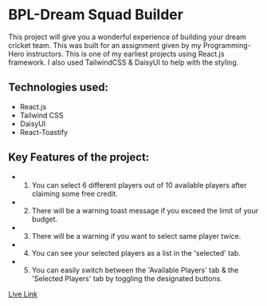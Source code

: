 # **BPL-Dream Squad Builder**

This project will give you a wonderful experience of building your dream cricket team. This was built for an assignment given by my Programming-Hero instructors. This is one of my earliest projects using React.js framework. I also used TailwindCSS & DaisyUI to help with the styling.


## **Technologies used:**

   * React.js
   * Tailwind CSS
   * DaisyUI
   * React-Toastify


## **Key Features of the project:**

   * 1) You can select 6 different players out of 10 available players after claiming some free credit.
   * 2) There will be a warning toast message if you exceed the limit of your budget.
   * 3) There will be a warning if you want to select same player twice.
   * 4) You can see your selected players as a list in the 'selected' tab.
   * 5) You can easily switch between the 'Available Players' tab & the 'Selected Players' tab by toggling the designated buttons.


[Live Link](https://a-7-build-dream-squad.netlify.app/)

